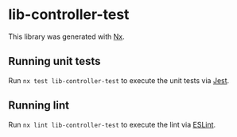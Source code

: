 # lib-controller-test

This library was generated with [Nx](https://nx.dev).

## Running unit tests

Run `nx test lib-controller-test` to execute the unit tests via [Jest](https://jestjs.io).

## Running lint

Run `nx lint lib-controller-test` to execute the lint via [ESLint](https://eslint.org/).
